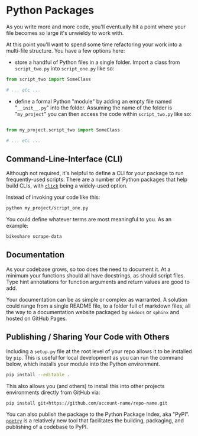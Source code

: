 # Python Packages

As you write more and more code, you'll eventually hit a point where your file becomes so large it's unwieldy to work with.

At this point you'll want to spend some time refactoring your work into a multi-file structure. You have a few options here:

- store a handful of Python files in a single folder. Import a class from `script_two.py` into `script_one.py` like so:

```python
from script_two import SomeClass

# ... etc ...
```

- define a formal Python "module" by adding an empty file named "`__init__.py`" into the folder. Assuming the name of the folder is "`my_project`" you can then access the code within `script_two.py` like so:

```python

from my_project.script_two import SomeClass

# ... etc ...
```

## Command-Line-Interface (CLI)

Although not required, it's helpful to define a CLI for your package to run frequently-used scripts. There are a number of Python packages that help build CLIs, with [`click`](https://click.palletsprojects.com/en/8.0.x/) being a widely-used option.

Instead of invoking your code like this:

```bash
python my_project/script_one.py
```

You could define whatever terms are most meaningful to you. As an example:

```bash
bikeshare scrape-data
```

## Documentation

As your codebase grows, so too does the need to document it. At a minimum your functions should all have docstrings, as should script files. Type hint annotations for function arguments and return values are good to add.

Your documentation can be as simple or complex as warranted. A solution could range from a single README file, to a folder full of markdown files, all the way to a documentation website packaged by `mkdocs` or `sphinx` and hosted on GitHub Pages.

## Publishing / Sharing Your Code with Others

Including a `setup.py` file at the root level of your repo allows it to be installed by `pip`. This is useful for local development as you can run the command below, which installs your module into the Python environment.

```bash
pip install --editable .
```

This also allows you (and others) to install this into other projects environments directly from GitHub via:

```bash
pip install git+https://github.com/account-name/repo-name.git
```

You can also publish the package to the Python Package Index, aka "PyPI". [`poetry`](https://python-poetry.org) is a relatively new tool that facilitates the building, packaging, and publishing of a codebase to PyPI.

